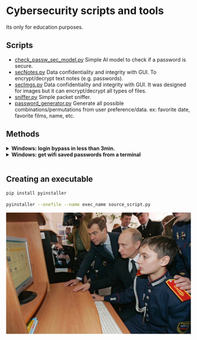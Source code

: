 # Cybersecurity scripts and tools

Its only for education purposes.

## Scripts
- [check_passw_sec_model.py](./check_passw_sec_model.py) Simple AI model to check if a password is secure.
- [secNotes.py](./secNotes.py) Data confidentiality and integrity with GUI. To encrypt/decrypt text notes (e.g. passwords).
- [secImgs.py](./secImgs.py) Data confidentiality and integrity with GUI. It was designed for images but it can encrypt/decrypt all types of files.
- [sniffer.py](./sniffer.py) Simple packet sniffer.
- [password_generator.py](./password_generator.py) Generate all possible combinations/permutations from user preference/data. ex: favorite date, favorite films, name, etc.

## Methods
<!--- Windows --->
<details closed>
<summary><b>Windows: login bypass in less than 3min. </b></summary>
Execute the following commands.
<br>
  
```cmd
to do
```
</details>

<!--- Windows --->
<details closed>
<summary><b>Windows: get wifi saved passwords from a terminal</b></summary>
Execute the following command:
<br>

```cmd
netsh wlan show profiles
```
choose the profile of interest, then:
```cmd
netsh wlan show profile name=<ProfileName> key=clear
```
</details>
<br>

## Creating an executable
```bash
pip install pyinstaller
```
```bash
pyinstaller --onefile --name exec_name source_script.py
```
![sec-tools](./ypcUniform.jpg)
